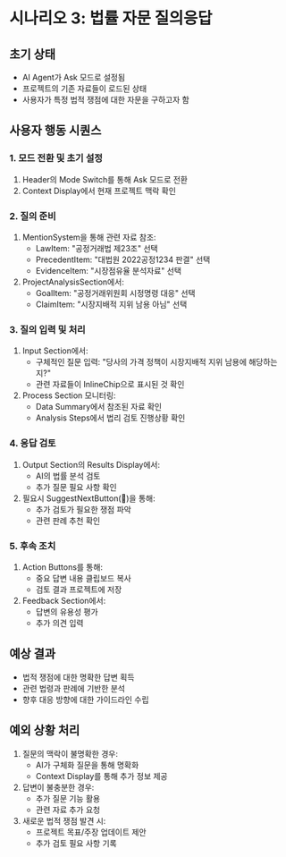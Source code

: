 # 시나리오 3: 법률 자문 질의응답

## 초기 상태
- AI Agent가 Ask 모드로 설정됨
- 프로젝트의 기존 자료들이 로드된 상태
- 사용자가 특정 법적 쟁점에 대한 자문을 구하고자 함

## 사용자 행동 시퀀스

### 1. 모드 전환 및 초기 설정
1. Header의 Mode Switch를 통해 Ask 모드로 전환
2. Context Display에서 현재 프로젝트 맥락 확인

### 2. 질의 준비
1. MentionSystem을 통해 관련 자료 참조:
   - LawItem: "공정거래법 제23조" 선택
   - PrecedentItem: "대법원 2022공정1234 판결" 선택
   - EvidenceItem: "시장점유율 분석자료" 선택
2. ProjectAnalysisSection에서:
   - GoalItem: "공정거래위원회 시정명령 대응" 선택
   - ClaimItem: "시장지배적 지위 남용 아님" 선택

### 3. 질의 입력 및 처리
1. Input Section에서:
   - 구체적인 질문 입력: "당사의 가격 정책이 시장지배적 지위 남용에 해당하는지?"
   - 관련 자료들이 InlineChip으로 표시된 것 확인
2. Process Section 모니터링:
   - Data Summary에서 참조된 자료 확인
   - Analysis Steps에서 법리 검토 진행상황 확인

### 4. 응답 검토
1. Output Section의 Results Display에서:
   - AI의 법률 분석 검토
   - 추가 질문 필요 사항 확인
2. 필요시 SuggestNextButton(🤖)을 통해:
   - 추가 검토가 필요한 쟁점 파악
   - 관련 판례 추천 확인

### 5. 후속 조치
1. Action Buttons를 통해:
   - 중요 답변 내용 클립보드 복사
   - 검토 결과 프로젝트에 저장
2. Feedback Section에서:
   - 답변의 유용성 평가
   - 추가 의견 입력

## 예상 결과
- 법적 쟁점에 대한 명확한 답변 획득
- 관련 법령과 판례에 기반한 분석
- 향후 대응 방향에 대한 가이드라인 수립

## 예외 상황 처리
1. 질문의 맥락이 불명확한 경우:
   - AI가 구체화 질문을 통해 명확화
   - Context Display를 통해 추가 정보 제공
2. 답변이 불충분한 경우:
   - 추가 질문 기능 활용
   - 관련 자료 추가 요청
3. 새로운 법적 쟁점 발견 시:
   - 프로젝트 목표/주장 업데이트 제안
   - 추가 검토 필요 사항 기록 